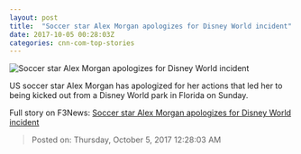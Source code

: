 ```yaml
---
layout: post
title:  "Soccer star Alex Morgan apologizes for Disney World incident"
date: 2017-10-05 00:28:03Z
categories: cnn-com-top-stories
---
```


![Soccer star Alex Morgan apologizes for Disney World incident](http://i2.cdn.cnn.com/cnnnext/dam/assets/161220163946-alex-morgan-tease-super-tease.jpg)

US soccer star Alex Morgan has apologized for her actions that led her to being kicked out from a Disney World park in Florida on Sunday.


Full story on F3News: [Soccer star Alex Morgan apologizes for Disney World incident](http://www.f3nws.com/n/JGJqgC)

> Posted on: Thursday, October 5, 2017 12:28:03 AM
